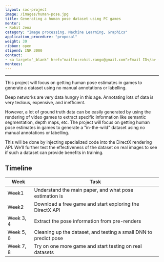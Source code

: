 ```yaml
---
layout: soc-project
image: /images/human-pose.jpg
title: Generating a human pose dataset using PC games
mentor:
- Rohit Jena
category: "Image processing, Machine Learning, Graphics"
application_procedure: "proposal"
weight: 30
ribbon: open
stipend: INR 3000
contact:
- <a target="_blank" href="mailto:rohit.rango@gmail.com">Email ID</a> - rohit.rango@gmail.com
mentees:
---
```


---
  This project will focus on getting human pose estimates in games to generate a dataset using no manual annotations or labelling.

<!--break-->

 Deep networks are very data hungry in this age. Annotating lots of data is very tedious, expensive, and inefficient.

<!--break-->

  However, a lot of ground truth data can be easily generated by using the rendering of video games to extract specific information like semantic segmentation, depth maps, etc. The project will focus on getting human pose estimates in games to generate a "in-the-wild" dataset using no manual annotations or labelling. 

<!--break-->

  This will be done by injecting specialized code into the DirectX rendering API. We'll further test the effectiveness of the dataset on real images to see if such a dataset can provide benefits in training.

<!--break-->
## Timeline 

|Week | Task |
| --- | --- |
|Week1 | Understand the main paper, and what pose estimation is |
|Week2 | Download a free game and start exploring the DirectX API|
|Week 3, 4 | Extract the pose information from pre-renders|
|Week 5, 6 | Cleaning up the dataset, and testing a small DNN to predict pose|
|Week 7, 8 | Try on one more game and start testing on real datasets|